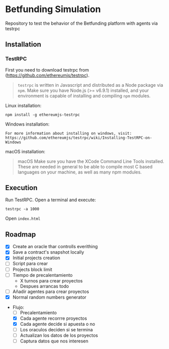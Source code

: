 # Betfunding Simulation
Repository to test the behavior of the Betfunding platform with agents via testrpc

## Installation

### TestRPC
First you need to download testrpc from (https://github.com/ethereumjs/testrpc).


> `testrpc` is written in Javascript and distributed as a Node package via `npm`. Make sure you have Node.js (>= v6.9.1) installed, and your environment is capable of installing and compiling `npm` modules.


Linux installation:

 ```
 npm install -g ethereumjs-testrpc
```

Windows installation:

```
For more information about installing on windows, visit:
https://github.com/ethereumjs/testrpc/wiki/Installing-TestRPC-on-Windows
```

macOS installation:
>macOS Make sure you have the XCode Command Line Tools installed. These are needed in general to be able to compile most C based languages on your machine, as well as many npm modules.

## Execution
Run TestRPC. Open a terminal and execute:
```
testrpc -a 1000
```
Open ```index.html```


## Roadmap

- [x] Create an oracle thar controlls everithing
- [x] Save a contract's snapshot locally
- [x] Initial projects creation
- [ ] Script para crear
- [ ] Projects block limit
- [ ] Tiempo de precalentamiento
    - X turnos para crear proyectos
    - Despues arrancas todo
- [ ] Añadir agentes para crear proyectos
- [x] Normal random numbers generator
- Flujo:
    - [ ] Precalentamiento
    - [x] Cada agente recorrre proyectos
    - [x] Cada agente decide si apuesta o no
    - [ ] Los oraculos deciden si se termina
    - [ ] Actualizan los datos de los proyectos
    - [ ] Captura datos que nos interesen
